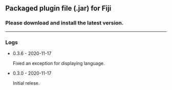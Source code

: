 ## Packaged plugin file (.jar) for Fiji
### Please download and install the latest version.

________________________________________________________________________________________________________________________
### Logs
- 0.3.6 - 2020-11-17

  Fixed an exception for displaying language.


- 0.3.0 - 2020-11-17

  Initial relese.
  


